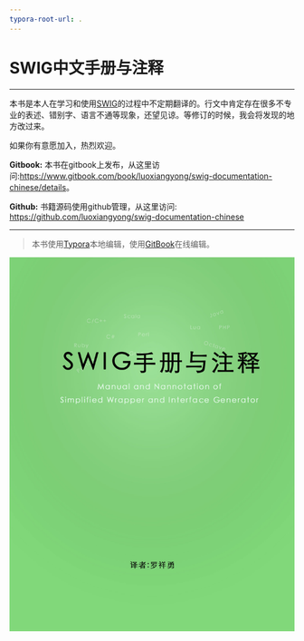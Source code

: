 ```yaml
---
typora-root-url: .
---
```




# SWIG中文手册与注释

***

本书是本人在学习和使用[SWIG](http://www.swig.org)的过程中不定期翻译的。行文中肯定存在很多不专业的表述、错别字、语言不通等现象，还望见谅。等修订的时候，我会将发现的地方改过来。

如果你有意愿加入，热烈欢迎。

**Gitbook:** 本书在gitbook上发布，从这里访问:<https://www.gitbook.com/book/luoxiangyong/swig-documentation-chinese/details>。

**Github:** 书籍源码使用github管理，从这里访问: <https://github.com/luoxiangyong/swig-documentation-chinese>



***
> 本书使用[Typora](https://www.typora.io)本地编辑，使用[GitBook](https://www.gitbook.com)在线编辑。


![cover](/cover.jpg)



